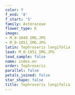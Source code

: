 ```yaml
---
color: Y
f_end: '8'
f_start: '5'
family: Asteraceae
flower_type: K
image:
- M_0-1049_IMG.JPG
- M_0-1051_IMG.JPG
latin: Tephroseris longifolia
lead: M_0-1051_IMG.JPG
lead_sample: false
name: index.en
order: Tephroseris
parallel: false
petals_joined: false
star_shape: false
title: Tephroseris longifolia
---
```

